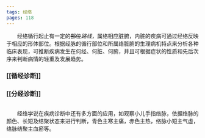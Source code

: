 ```yaml
---
tags: 经络
pages: 118
---
```

&emsp;&emsp;经络循行起止有一定的~~部位~~<dfn>路线</dfn>，属络相应脏腑，内脏的疾病可通过经络反映于相应的形体部位。根据经脉的循行部位和所属络脏腑的生理病机特点来分析各种临床表现，可推断疾病发生在何经、何脏、何腑，并且可根据症状的性质和先后次序来判断病情的轻重及发展趋势。

### [[循经诊断]]
### [[分经诊断]]
##
&emsp;&emsp;经络学说在疾病诊断中还有多方面的应用，如观察小儿手指络脉，依据络脉的颜色、长短及结聚状态来进行判断，青色主寒主痛，赤色主热，络脉小短主气虚，络脉结聚主血瘀等。